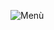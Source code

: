 ![Menù](https://user-images.githubusercontent.com/33135141/217106131-fb8372d9-742a-405f-b7f8-274aad6f47d2.png)

